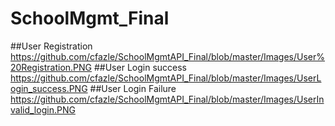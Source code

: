 # SchoolMgmt_Final
##User Registration
https://github.com/cfazle/SchoolMgmtAPI_Final/blob/master/Images/User%20Registration.PNG
##User Login success
https://github.com/cfazle/SchoolMgmtAPI_Final/blob/master/Images/UserLogin_success.PNG
##User Login Failure
https://github.com/cfazle/SchoolMgmtAPI_Final/blob/master/Images/UserInvalid_login.PNG
